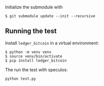 Initialize the submodule with

```
$ git submodule update --init --recursive
```


## Running the test

Install `ledger_bitcoin` in a virtual environment:

```
$ python -m venv venv
$ source venv/bin/activate
$ pip install ledger_bitcoin
```

The run the test with speculos:

```
python test.py
```
